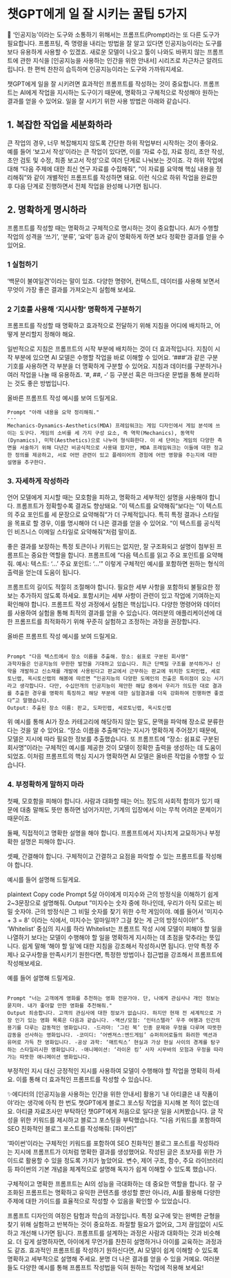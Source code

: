 # 챗GPT에게 일 잘 시키는 꿀팁 5가지

📢 ‘인공지능’이라는 도구와 소통하기 위해서는 프롬프트(Prompt)라는 또 다른 도구가 필요합니다. 프롬프팅, 즉 명령을 내리는 방법을 잘 알고 있다면 인공지능이라는 도구를 보다 유용하게 사용할 수 있겠죠. 새로운 모델이 나오고 툴이 나와도 바뀌지 않는 프롬프트에 관한 지식을 [인공지능을 사용하는 인간을 위한 안내서] 시리즈로 차근차근 알려드립니다. 한 편씩 찬찬히 습득하며 인공지능이라는 도구와 가까워지세요.

챗GPT에게 일을 잘 시키려면 효과적인 프롬프트를 작성하는 것이 중요합니다. 프롬프트는 AI에게 작업을 지시하는 도구이기 때문에, 명확하고 구체적으로 작성해야 원하는 결과를 얻을 수 있어요. 일을 잘 시키기 위한 사용 방법은 아래와 같습니다.

## 1. 복잡한 작업을 세분화하라

큰 작업의 경우, 너무 복잡해지지 않도록 간단한 하위 작업부터 시작하는 것이 좋아요. 예를 들어 ‘보고서 작성’이라는 큰 작업이 있다면, 이를 ‘자료 수집, 자료 정리, 초안 작성, 초안 검토 및 수정, 최종 보고서 작성’으로 여러 단계로 나눠보는 것이죠. 각 하위 작업에 대해 “다음 주제에 대한 최신 연구 자료를 수집해줘”, “이 자료를 요약해 핵심 내용을 정리해줘”와 같이 개별적인 프롬프트를 작성하면 돼요. 이런 식으로 하위 작업을 완료한 후 다음 단계로 진행하면서 전체 작업을 완성해 나가면 됩니다.

## 2. 명확하게 명시하라

프롬프트를 작성할 때는 명확하고 구체적으로 명시하는 것이 중요합니다. AI가 수행할 작업의 성격을 ‘쓰기’, ‘분류’, ‘요약’ 등과 같이 명확하게 하면 보다 정확한 결과를 얻을 수 있어요.

### 1 실험하기

‘백문이 불여일견’이라는 말이 있죠. 다양한 명령어, 컨텍스트, 데이터를 사용해 보면서 무엇이 가장 좋은 결과를 가져오는지 실험해 보세요.

### 2 기호를 사용해 ‘지시사항’ 명확하게 구분하기

프롬프트를 작성할 때 명확하고 효과적으로 전달하기 위해 지침을 어디에 배치하고, 어떻게 분리할지 정해야 해요.

일반적으로 지침은 프롬프트의 시작 부분에 배치하는 것이 더 효과적입니다. 지침이 시작 부분에 있으면 AI 모델은 수행할 작업을 바로 이해할 수 있어요. ‘###’과 같은 구분 기호를 사용하면 각 부분을 더 명확하게 구분할 수 있어요. 지침과 데이터를 구분하거나 여러 작업을 나눌 때 유용하죠. ‘#, ##, -‘ 등 구분선 혹은 마크다운 문법을 통해 분리하는 것도 좋은 방법입니다.

올바른 프롬프트 작성 예시를 보여 드릴게요.

```plaintext
Prompt "아래 내용을 요약 정리해줘."
---
Mechanics-Dynamics-Aesthetics(MDA) 프레임워크는 게임 디자인에서 게임 분석에 쓰이는 도구다. 게임의 소비를 세 가지 구성 요소, 즉 역학(Mechanics), 동역학(Dynamics), 미학(Aesthetics)으로 나누어 형식화한다. 이 세 단어는 게임의 다양한 측면을 서술하기 위해 다년간 비공식적으로 사용돼 왔지만, MDA 프레임워크는 이들에 대한 정교한 정의를 제공하고, 서로 어떤 관련이 있고 플레이어의 경험에 어떤 영향을 주는지에 대한 설명을 추구한다.
```

### 3. 자세하게 작성하라

언어 모델에게 지시할 때는 모호함을 피하고, 명확하고 세부적인 설명을 사용해야 합니다. 프롬프트가 정확할수록 결과도 향상돼요. ”이 텍스트를 요약해줘“보다는 ”이 텍스트의 주요 포인트를 세 문장으로 요약해줘“가 더 구체적입니다. 특히 특정 결과나 스타일을 목표로 할 경우, 이를 명시해야 더 나은 결과를 얻을 수 있어요. “이 텍스트를 공식적인 비즈니스 이메일 스타일로 요약해줘“처럼 말이죠.

좋은 결과를 보장하는 특정 토큰이나 키워드는 없지만, 잘 구조화되고 설명이 첨부된 프롬프트는 중요한 역할을 합니다. 프롬프트에 “다음 텍스트를 읽고 주요 포인트를 요약해줘. 예시: 텍스트: ‘…’ 주요 포인트: ‘…’” 이렇게 구체적인 예시를 포함하면 원하는 형식의 출력을 얻는데 도움이 됩니다.

프롬프트의 길이도 적절히 조절해야 합니다. 필요한 세부 사항을 포함하되 불필요한 정보는 추가하지 않도록 하세요. 포함시키는 세부 사항이 관련이 있고 작업에 기여하는지 확인해야 합니다. 프롬프트 작성 과정에서 실험은 핵심입니다. 다양한 명령어와 데이터를 사용하여 실험을 통해 최적의 결과를 얻을 수 있습니다. 여러분의 애플리케이션에 대한 프롬프트를 최적화하기 위해 꾸준히 실험하고 조정하는 과정을 권장합니다.

올바른 프롬프트 작성 예시를 보여 드릴게요.

```plaintext

Prompt "다음 텍스트에서 장소 이름을 추출해. 장소: 쉼표로 구분된 회사명"
과학자들은 인공지능의 무한한 발전을 기대하고 있습니다. 최근 단백질 구조를 분석하거나 신약을 개발하고 신소재를 개발에 사용된다고 판교에서 근무하는 판교에 위치한 도파민랩, 세로토닌랩, 옥시토신랩의 해봄에 따르면 “인공지능의 다양한 도메인의 진출은 특이점이 오는 시기라고 생각합니다. 다만, 수십만개의 인공지능이 제안한 해답 중에서 우리가 의도한 대로 결과를 추출한 경우를 명확히 특징하고 해당 부분에 대한 실험결과를 더욱 강화하여 진행하면 좋겠다”고 말했습니다.
Output: 추출된 장소 이름: 판교, 도파민랩, 세로토닌랩, 옥시토신랩
```

위 예시를 통해 AI가 장소 카테고리에 해당하지 않는 말도, 문맥을 파악해 장소로 분류한다는 것을 알 수 있어요. “장소 이름을 추출해“라는 지시가 명확하게 주어졌기 때문에, 모델은 지시에 따라 필요한 정보를 추출했습니다. 또 프롬프트에 “장소: 쉼표로 구분된 회사명”이라는 구체적인 예시를 제공한 것이 모델이 정확한 출력을 생성하는 데 도움이 되었죠. 이처럼 프롬프트의 핵심 지시가 명확하면 AI 모델은 올바른 작업을 수행할 수 있습니다.

### 4. 부정확하게 말하지 마라

첫째, 모호함을 피해야 합니다. 사람과 대화할 때는 어느 정도의 사회적 합의가 있기 때문에 대충 말해도 뜻만 통하면 넘어가지만, 기계의 입장에서 이는 무척 어려운 문제이기 때문이죠.

둘째, 직접적이고 명확한 설명을 해야 합니다. 프롬프트에서 지나치게 교묘하거나 부정확한 설명은 피해야 합니다.

셋째, 간결해야 합니다. 구체적이고 간결하고 요점을 파악할 수 있는 프롬프트를 작성해야 합니다.

예시를 들어 설명해 드릴게요.

plaintext
Copy code
Prompt 5살 아이에게 미지수와 근의 방정식을 이해하기 쉽게 2~3문장으로 설명해줘.
Output ”미지수는 숫자 중에 하나인데, 우리가 아직 모르는 비밀 숫자야. 근의 방정식은 그 비밀 숫자를 찾기 위한 수학 게임이야. 예를 들어서 '미지수 + 3 = 8' 이라는 식에서, 미지수는 얼마일까? 그걸 찾는 게 근의 방정식이야!” 5. ‘Whitelist’ 중심의 지시를 하라
Whitelist는 프롬프트 작성 시에 모델이 피해야 할 일을 나열하기 보다는 모델이 수행해야 할 일을 명확하게 지시하는 데 초점을 맞추라는 뜻입니다. 쉽게 말해 ‘해야 할 일’에 대한 지침을 강조해서 작성하시면 됩니다. 만약 특정 주제나 요구사항을 만족시키기 원한다면, 특정한 방법이나 접근법을 강조해서 프롬프트에 작성해보세요.

예를 들어 설명해 드릴게요.

```plaintext

Prompt "너는 고객에게 영화를 추천하는 영화 전문가야. 단, 나에게 관심사나 개인 정보는 묻지마. 내가 좋아할 만한 영화를 추천해줘."
Output 죄송합니다. 고객의 관심사에 대한 정보가 없습니다. 하지만 현재 전 세계적으로 가장 인기 있는 영화 목록은 다음과 같습니다. -액션/모험: ‘인터스텔라’ 우주 여행과 인간의 용기를 다루는 감동적인 영화입니다. -드라마: ‘그린 북’ 인종 문제와 우정을 다루며 따뜻한 감동을 선사하는 영화입니다. -코미디: ‘어벤져스:엔드게임’ 슈퍼히어로들의 화려한 액션과 유머로 가득 찬 영화입니다. -공상 과학: ‘매트릭스’ 현실과 가상 현실 사이의 경계를 탐구하는 스타일리시한 영화입니다. -애니메이션: ‘라이온 킹’ 사자 시무바의 모험과 우정을 따라가는 따뜻한 애니메이션 영화입니다.
```

부정적인 지시 대신 긍정적인 지시를 사용하여 모델이 수행해야 할 작업을 명확히 하세요. 이를 통해 더 효과적인 프롬프트를 작성할 수 있습니다.

✨에디터의 [인공지능을 사용하는 인간을 위한 안내서] 활용기
‘내 아티클은 내 작품이야’라는 생각에 아직 한 번도 챗GPT에게 블로그 포스팅 작업을 지시해 본 적이 없는데요. 아티클 자료조사만 부탁하던 챗GPT에게 처음으로 일다운 일을 시켜봤습니다. 글 작성을 위한 키워드를 제시하고 블로그 포스팅을 부탁했습니다. “다음 키워드를 포함하여 SEO 친화적인 블로그 포스트를 작성해줘: [파이썬]”

‘파이썬’이라는 구체적인 키워드를 포함하여 SEO 친화적인 블로그 포스트를 작성하라는 지시에 프롬프트가 이처럼 명확한 결과를 생성했어요. 작성된 글은 초보자를 위한 가이드로 활용할 수 있을 정도록 가치가 높았어요. 변수, 제어 구조, 함수, 주요 라이브러리 등 파이썬의 기본 개념을 체계적으로 설명해 독자가 쉽게 이해할 수 있도록 했습니다.

구체적이고 명확한 프롬프트는 AI의 성능을 극대화하는 데 중요한 역할을 합니다. 잘 구조화된 프롬프트는 명확하고 유익한 콘텐츠를 생성할 뿐만 아니라, AI를 활용해 다양한 주제에 대한 가이드를 효율적으로 작성할 수 있음을 확인할 수 있었습니다.

프롬프트 디자인의 여정은 탐험과 학습의 과정입니다. 특정 요구에 맞는 완벽한 균형을 찾기 위해 실험하고 반복하는 것이 중요하죠. 좌절할 필요가 없어요, 그저 끊임없이 시도하고 개선해 나가면 됩니다. 프롬프트를 설계하는 과정은 사람과 대화하는 것과 비슷해요. 더 깊게 설명하자면, 아이에게 무언가를 찬찬히 설명하거나 아이를 교육하는 과정과도 같죠. 효과적인 프롬프트를 작성하기 원하신다면, AI 모델이 쉽게 이해할 수 있도록 명확하고 세부적으로 설명해 주세요. 분명 더 나은 결과를 얻을 수 있을 거예요. 여러분들도 다양한 예시를 통해 프롬프트 작성법을 익혀 원하는 작업에 적용해 보세요!